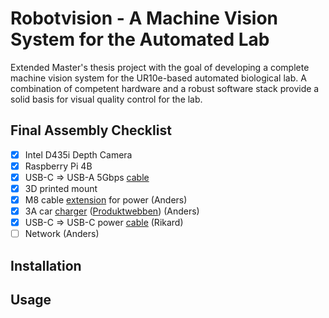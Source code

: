 # Robotvision - A Machine Vision System for the Automated Lab

Extended Master's thesis project with the goal of developing a complete machine vision system for the UR10e-based automated biological lab. 
A combination of competent hardware and a robust software stack provide a solid basis for visual quality control for the lab.

## Final Assembly Checklist

- [x] Intel D435i Depth Camera 
- [x] Raspberry Pi 4B
- [x] USB-C => USB-A 5Gbps [cable](https://noerdic.se/collections/adapter-usbc/products/type-c-to-usb-a-31-5gbps-3a-15cm-black-usbc-n1030)
- [x] 3D printed mount
- [x] M8 cable [extension](https://se.rs-online.com/web/p/industrial-automation-cable-assemblies/8582777) for power (Anders)
- [x] 3A car [charger](https://www.atea.se/eshop/product/estuff-stromadapter-for-bil/?prodid=2053528) ([Produktwebben](https://produktwebb.uu.se/inkop/W2ProductCatalog.aspx?prodId=9506694)) (Anders)
- [x] USB-C => USB-C power [cable](https://www.kopplat.se/Produkt/10222/USB-20-kabel-C-he-till-C-hane-svart-05-meter) (Rikard)
- [ ] Network (Anders)

## Installation
## Usage
